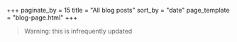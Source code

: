 +++
paginate_by = 15
title = "All blog posts"
sort_by = "date"
page_template = "blog-page.html"
+++

> Warning: this is infrequently updated